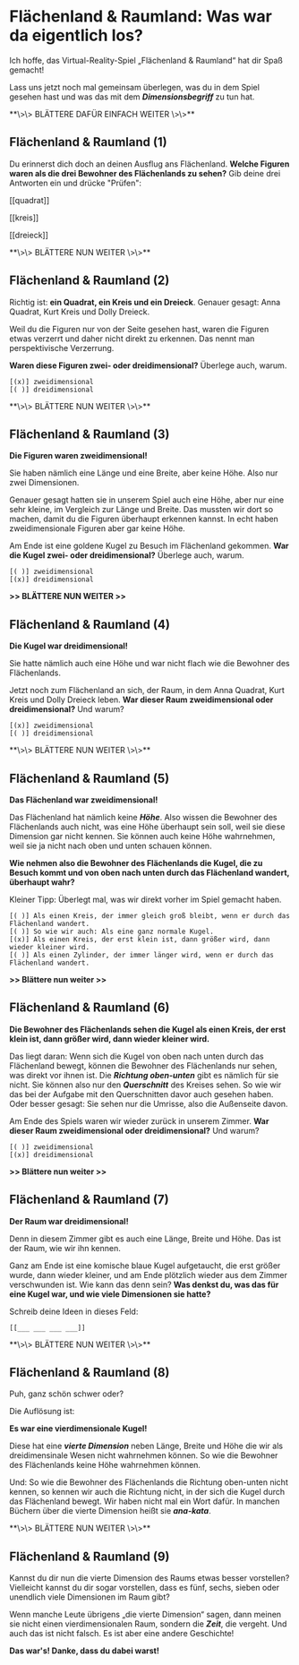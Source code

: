 <!--
author:   Sina Haselmann

email:    haselmanns@uni-hildesheim.de

version:  1.0.0

language: de

narrator: Deutsch Female

comment:  Mein Dissertationsprojekt: LiaScript Materialien für das Virtual Reality Lernspiel Flächenland & Raumland (siehe GitHub Repository (FlaechenlandRaumland). 
-->

# Flächenland & Raumland: Was war da eigentlich los?

Ich hoffe, das Virtual-Reality-Spiel „Flächenland & Raumland“ hat dir Spaß gemacht! 

Lass uns jetzt noch mal gemeinsam überlegen, was du in dem Spiel gesehen hast und was das mit dem ***Dimensionsbegriff*** zu tun hat.

<!-- style="color:#399193"--> **\>\> BLÄTTERE DAFÜR EINFACH WEITER \>\>**

## Flächenland & Raumland (1)

Du erinnerst dich doch an deinen Ausflug ans Flächenland. **Welche Figuren waren als die drei Bewohner des Flächenlands zu sehen?** 
Gib deine drei Antworten ein und drücke "Prüfen":

[[quadrat]]
<script>
let input = "@input".trim().toLowerCase()
input = input.trim().trimEnd()

input == "quadrat" || input == "anna quadrat" || input == "kreis" || input == "kurt kreis" || input == "dreieck" || input == "dolly dreieck" || input == "dolli dreieck" 
</script>

[[kreis]]
<script>
let input = "@input".trim().toLowerCase()
input = input.trim().trimEnd()

input == "quadrat" || input == "anna quadrat" || input == "kreis" || input == "kurt kreis" || input == "dreieck" || input == "dolly dreieck" || input == "dolli dreieck" 
</script>

[[dreieck]]
<script>
let input = "@input".trim().toLowerCase()
input = input.trim().trimEnd()

input == "quadrat" || input == "anna quadrat" || input == "kreis" || input == "kurt kreis" || input == "dreieck" || input == "dolly dreieck" || input == "dolli dreieck" 
</script>

<!-- style="color:#399193" --> **\>\> BLÄTTERE NUN WEITER \>\>**

## Flächenland & Raumland (2)

Richtig ist: **ein Quadrat, ein Kreis und ein Dreieck**. Genauer gesagt: Anna Quadrat, Kurt Kreis und Dolly Dreieck. 

Weil du die Figuren nur von der Seite gesehen hast, waren die Figuren etwas verzerrt und daher nicht direkt zu erkennen. Das nennt man perspektivische Verzerrung.

**Waren diese Figuren zwei- oder dreidimensional?** Überlege auch, warum.

    [(x)] zweidimensional
    [( )] dreidimensional

<!-- style="color:#399193" --> **\>\> BLÄTTERE NUN WEITER \>\>**

## Flächenland & Raumland (3)
**Die Figuren waren zweidimensional!**

Sie haben nämlich eine Länge und eine Breite, aber keine Höhe. Also nur zwei Dimensionen.

Genauer gesagt hatten sie in unserem Spiel auch eine Höhe, aber nur eine sehr kleine, im Vergleich zur Länge und Breite. Das mussten wir dort so machen, damit du die Figuren überhaupt erkennen kannst. In echt haben zweidimensionale Figuren aber gar keine Höhe.

Am Ende ist eine goldene Kugel zu Besuch im Flächenland gekommen. **War die Kugel zwei- oder dreidimensional?** Überlege auch, warum.

    [( )] zweidimensional
    [(x)] dreidimensional

**\>\> BLÄTTERE NUN WEITER \>\>**

## Flächenland & Raumland (4)
**Die Kugel war dreidimensional!**

Sie hatte nämlich auch eine Höhe und war nicht flach wie die Bewohner des Flächenlands. 

Jetzt noch zum Flächenland an sich, der Raum, in dem Anna Quadrat, Kurt Kreis und Dolly Dreieck leben. 
**War dieser Raum zweidimensional oder dreidimensional?** Und warum?

    [(x)] zweidimensional
    [( )] dreidimensional

<!-- style="color:#399193" --> **\>\> BLÄTTERE NUN WEITER \>\>**

## Flächenland & Raumland (5)
**Das Flächenland war zweidimensional!**

Das Flächenland hat nämlich keine ***Höhe***. Also wissen die Bewohner des Flächenlands auch nicht, was eine Höhe überhaupt sein soll, weil sie diese Dimension gar nicht kennen. Sie können auch keine Höhe wahrnehmen, weil sie ja nicht nach oben und unten schauen können.

**Wie nehmen also die Bewohner des Flächenlands die Kugel, die zu Besuch kommt und von oben nach unten durch das Flächenland wandert, überhaupt wahr?**

Kleiner Tipp: Überlegt mal, was wir direkt vorher im Spiel gemacht haben.

    [( )] Als einen Kreis, der immer gleich groß bleibt, wenn er durch das Flächenland wandert.
    [( )] So wie wir auch: Als eine ganz normale Kugel.
    [(x)] Als einen Kreis, der erst klein ist, dann größer wird, dann wieder kleiner wird.
    [( )] Als einen Zylinder, der immer länger wird, wenn er durch das Flächenland wandert.

**\>\> Blättere nun weiter \>\>**

## Flächenland & Raumland (6)

**Die Bewohner des Flächenlands sehen die Kugel als einen Kreis, der erst klein ist, dann größer wird, dann wieder kleiner wird.**

Das liegt daran: Wenn sich die Kugel von oben nach unten durch das Flächenland bewegt, können die Bewohner des Flächenlands nur sehen, was direkt vor ihnen ist. Die ***Richtung oben-unten*** gibt es nämlich für sie nicht. Sie können also nur den ***Querschnitt*** des Kreises sehen. So wie wir das bei der Aufgabe mit den Querschnitten davor auch gesehen haben. Oder besser gesagt: Sie sehen nur die Umrisse, also die Außenseite davon.  

Am Ende des Spiels waren wir wieder zurück in unserem Zimmer. **War dieser Raum zweidimensional oder dreidimensional?** Und warum?

    [( )] zweidimensional
    [(x)] dreidimensional

**\>\> Blättere nun weiter \>\>**

## Flächenland & Raumland (7)

**Der Raum war dreidimensional!**

Denn in diesem Zimmer gibt es auch eine Länge, Breite und Höhe. Das ist der Raum, wie wir ihn kennen.

Ganz am Ende ist eine komische blaue Kugel aufgetaucht, die erst größer wurde, dann wieder kleiner, und am Ende plötzlich wieder aus dem Zimmer verschwunden ist. Wie kann das denn sein? **Was denkst du, was das für eine Kugel war, und wie viele Dimensionen sie hatte?**

Schreib deine Ideen in dieses Feld:

    [[___ ___ ___ ___]]


<!-- style="color:#399193" --> **\>\> BLÄTTERE NUN WEITER \>\>**


## Flächenland & Raumland (8)

Puh, ganz schön schwer oder? 

Die Auflösung ist:

**Es war eine vierdimensionale Kugel!**

Diese hat eine ***vierte Dimension*** neben Länge, Breite und Höhe die wir als dreidimensinale Wesen nicht wahrnehmen können. So wie die Bewohner des Flächenlands keine Höhe wahrnehmen können. 

Und: So wie die Bewohner des Flächenlands die Richtung oben-unten nicht kennen, so kennen wir auch die Richtung nicht, in der sich die Kugel durch das Flächenland bewegt. Wir haben nicht mal ein Wort dafür. In manchen Büchern über die vierte Dimension heißt sie ***ana-kata***.

<!-- style="color:#399193" --> **\>\> BLÄTTERE NUN WEITER \>\>**


## Flächenland & Raumland (9)

Kannst du dir nun die vierte Dimension des Raums etwas besser vorstellen? Vielleicht kannst du dir sogar vorstellen, dass es fünf, sechs, sieben oder unendlich viele Dimensionen im Raum gibt?

Wenn manche Leute übrigens „die vierte Dimension“ sagen, dann meinen sie nicht einen vierdimensionalen Raum, sondern die ***Zeit***, die vergeht. Und auch das ist nicht falsch. Es ist aber eine andere Geschichte!

**Das war's! Danke, dass du dabei warst!**